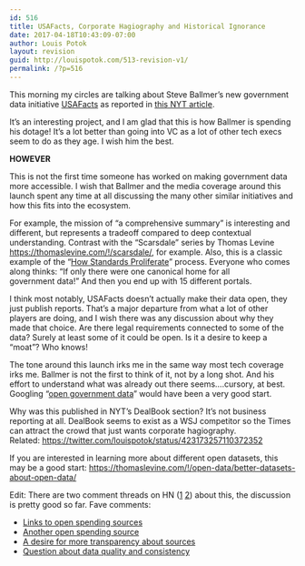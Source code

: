 ```yaml
---
id: 516
title: USAFacts, Corporate Hagiography and Historical Ignorance
date: 2017-04-18T10:43:09-07:00
author: Louis Potok
layout: revision
guid: http://louispotok.com/513-revision-v1/
permalink: /?p=516
---
```

This morning my circles are talking about Steve Ballmer&#8217;s new government data initiative [USAFacts](https://www.usafacts.org/) as reported in [this NYT article](https://www.nytimes.com/2017/04/17/business/dealbook/steve-ballmer-serves-up-a-fascinating-data-trove.html?_r=0).

It’s an interesting project, and I am glad that this is how Ballmer is spending his dotage! It&#8217;s a lot better than going into VC as a lot of other tech execs seem to do as they age. I wish him the best.

**HOWEVER**

This is not the first time someone has worked on making government data more accessible. I wish that Ballmer and the media coverage around this launch spent any time at all discussing the many other similar initiatives and how this fits into the ecosystem.

For example, the mission of “a comprehensive summary” is interesting and different, but represents a tradeoff compared to deep contextual understanding. Contrast with the “Scarsdale” series by Thomas Levine https://thomaslevine.com/!/scarsdale/, for example. Also, this is a classic example of the &#8220;[How Standards Proliferate](https://xkcd.com/927/)&#8221; process. Everyone who comes along thinks: &#8220;If only there were one canonical home for all government data!&#8221; And then you end up with 15 different portals.

I think most notably, USAFacts doesn’t actually make their data open, they just publish reports. That’s a major departure from what a lot of other players are doing, and I wish there was any discussion about why they made that choice. Are there legal requirements connected to some of the data? Surely at least some of it could be open. Is it a desire to keep a &#8220;moat&#8221;? Who knows!

The tone around this launch irks me in the same way most tech coverage irks me. Ballmer is not the first to think of it, not by a long shot. And his effort to understand what was already out there seems&#8230;.cursory, at best. Googling &#8220;[open government data](https://www.google.com/search?q=open+government+data)&#8221; would have been a very good start.

Why was this published in NYT’s DealBook section? It&#8217;s not business reporting at all. DealBook seems to exist as a WSJ competitor so the Times can attract the crowd that just wants corporate hagiography. Related: https://twitter.com/louispotok/status/423173257110372352

If you are interested in learning more about different open datasets, this may be a good start: https://thomaslevine.com/!/open-data/better-datasets-about-open-data/

Edit: There are two comment threads on HN ([1](https://news.ycombinator.com/item?id=14136081) [2](https://news.ycombinator.com/item?id=14139186)) about this, the discussion is pretty good so far. Fave comments:

  * [Links to open spending sources](https://news.ycombinator.com/item?id=14138609)
  * [Another open spending source](https://news.ycombinator.com/item?id=14136510)
  * [A desire for more transparency about sources](https://news.ycombinator.com/item?id=14140821)
  * [Question about data quality and consistency](https://news.ycombinator.com/item?id=14139452)